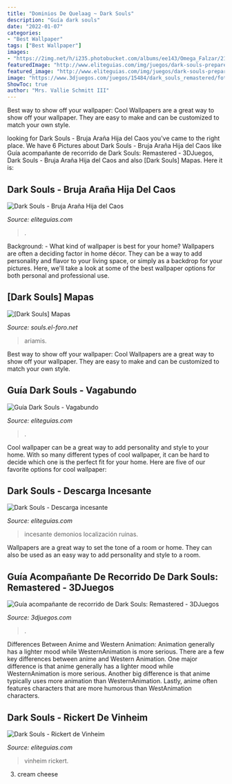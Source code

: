 ```yaml
---
title: "Dominios De Quelaag ~ Dark Souls"
description: "Guía dark souls"
date: "2022-01-07"
categories:
- "Best Wallpaper"
tags: ["Best Wallpaper"]
images:
- "https://2img.net/h/i235.photobucket.com/albums/ee143/Omega_Falzar/21AnorLondo-Exterior.jpg"
featuredImage: "http://www.eliteguias.com/img/juegos/dark-souls-prepare-to-die-edition/descarga-incesante.jpg"
featured_image: "http://www.eliteguias.com/img/juegos/dark-souls-prepare-to-die-edition/vagabundo.jpg"
image: "https://www.3djuegos.com/juegos/15484/dark_souls_remastered/fotos/maestras/dark_souls_remastered-4003472.jpg"
ShowToc: true
author: "Mrs. Vallie Schmitt III"
---
```



Best way to show off your wallpaper:
Cool Wallpapers are a great way to show off your wallpaper. They are easy to make and can be customized to match your own style.

	

		
looking for Dark Souls - Bruja Araña Hija del Caos you've came to the right place. We have 6 Pictures about Dark Souls - Bruja Araña Hija del Caos like Guía acompañante de recorrido de Dark Souls: Remastered - 3DJuegos, Dark Souls - Bruja Araña Hija del Caos and also [Dark Souls] Mapas. Here it is:
		
    
## Dark Souls - Bruja Araña Hija Del Caos

<img loading=lazy src="https://www.eliteguias.com/img/juegos/dark-souls-prepare-to-die-edition/bruja-arana-hija-del-caos.jpg" onerror="this.onerror=null;this.src='https://tse1.mm.bing.net/th?id=OIP.thpR8wLKHx8OMZSHpV7zrAAAAA&amp;pid=15.1';" alt="Dark Souls - Bruja Araña Hija del Caos">

_Source: eliteguias.com_

>. 

	

Background: - What kind of wallpaper is best for your home?
Wallpapers are often a deciding factor in home décor. They can be a way to add personality and flavor to your living space, or simply as a backdrop for your pictures. Here, we'll take a look at some of the best wallpaper options for both personal and professional use.

    
## [Dark Souls] Mapas

<img loading=lazy src="https://2img.net/h/i235.photobucket.com/albums/ee143/Omega_Falzar/21AnorLondo-Exterior.jpg" onerror="this.onerror=null;this.src='https://tse3.mm.bing.net/th?id=OIP.GvmdxVwVocZoy29Y7_MDmAHaGQ&amp;pid=15.1';" alt="[Dark Souls] Mapas">

_Source: souls.el-foro.net_

>ariamis. 

	

Best way to show off your wallpaper:
Cool Wallpapers are a great way to show off your wallpaper. They are easy to make and can be customized to match your own style.

    
## Guía Dark Souls - Vagabundo

<img loading=lazy src="http://www.eliteguias.com/img/juegos/dark-souls-prepare-to-die-edition/vagabundo.jpg" onerror="this.onerror=null;this.src='https://tse4.mm.bing.net/th?id=OIP.JgiX9foIoCJYHnCXkY3bNgHaJ1&amp;pid=15.1';" alt="Guía Dark Souls - Vagabundo">

_Source: eliteguias.com_

>. 

	

Cool wallpaper can be a great way to add personality and style to your home. With so many different types of cool wallpaper, it can be hard to decide which one is the perfect fit for your home. Here are five of our favorite options for cool wallpaper: 

    
## Dark Souls - Descarga Incesante

<img loading=lazy src="http://www.eliteguias.com/img/juegos/dark-souls-prepare-to-die-edition/descarga-incesante.jpg" onerror="this.onerror=null;this.src='https://tse2.mm.bing.net/th?id=OIP.ikyzkq12TRToVRYCLg_SlgHaEL&amp;pid=15.1';" alt="Dark Souls - Descarga incesante">

_Source: eliteguias.com_

>incesante demonios localización ruinas. 

	

Wallpapers are a great way to set the tone of a room or home. They can also be used as an easy way to add personality and style to a room.

    
## Guía Acompañante De Recorrido De Dark Souls: Remastered - 3DJuegos

<img loading=lazy src="https://www.3djuegos.com/juegos/15484/dark_souls_remastered/fotos/maestras/dark_souls_remastered-4003472.jpg" onerror="this.onerror=null;this.src='https://tse3.mm.bing.net/th?id=OIP.k8BEmSUX2YNlOo_VUv0CPAHaEK&amp;pid=15.1';" alt="Guía acompañante de recorrido de Dark Souls: Remastered - 3DJuegos">

_Source: 3djuegos.com_

>. 

	

Differences Between Anime and Western Animation: Animation generally has a lighter mood while WesternAnimation is more serious.
There are a few key differences between anime and Western Animation. One major difference is that anime generally has a lighter mood while WesternAnimation is more serious. Another big difference is that anime typically uses more animation than WesternAnimation. Lastly, anime often features characters that are more humorous than WestAnimation characters.

    
## Dark Souls - Rickert De Vinheim

<img loading=lazy src="https://www.eliteguias.com/img/juegos/dark-souls-prepare-to-die-edition/ricker-de-vinheim.jpg" onerror="this.onerror=null;this.src='https://tse1.mm.bing.net/th?id=OIP.Z_kEeIYeXeoARqR5xav-ggAAAA&amp;pid=15.1';" alt="Dark Souls - Rickert de Vinheim">

_Source: eliteguias.com_

>vinheim rickert. 

	

3. cream cheese 

